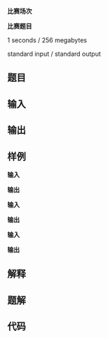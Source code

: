 **比赛场次**

**比赛题目**

<!--more-->

1 seconds / 256 megabytes

standard input / standard output

## 题目

<!--文本-->

## 输入

<!--文本-->

## 输出

<!--文本-->

## 样例

**输入**

> 

**输出**

> 

**输入**

> 

**输出**

> 

**输入**

> 

**输出**

> 

## 解释

<!--文本-->

## 题解

<!--文本-->

## 代码

<!--代码-->